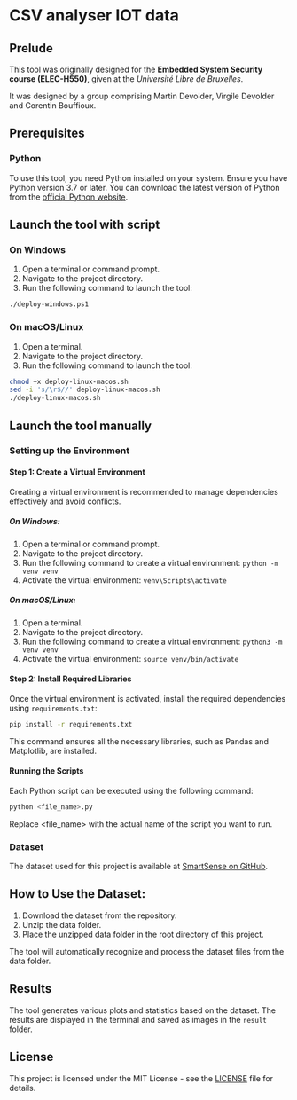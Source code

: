 # CSV analyser IOT data

## Prelude
This tool was originally designed for the **Embedded System Security course (ELEC-H550)**, given at the *Université Libre de Bruxelles*.

It was designed by a group comprising Martin Devolder, Virgile Devolder and Corentin Bouffioux.

## Prerequisites

### Python
To use this tool, you need Python installed on your system. Ensure you have Python version 3.7 or later. You can download the latest version of Python from the [official Python website](https://www.python.org/downloads/).

## Launch the tool with script

### On Windows

1. Open a terminal or command prompt.
2. Navigate to the project directory.
3. Run the following command to launch the tool:
```bash
./deploy-windows.ps1
```

### On macOS/Linux

1. Open a terminal.
2. Navigate to the project directory.
3. Run the following command to launch the tool:
```bash
chmod +x deploy-linux-macos.sh
sed -i 's/\r$//' deploy-linux-macos.sh
./deploy-linux-macos.sh
```

## Launch the tool manually

### Setting up the Environment

#### Step 1: Create a Virtual Environment
Creating a virtual environment is recommended to manage dependencies effectively and avoid conflicts.

##### On Windows:
1. Open a terminal or command prompt.
2. Navigate to the project directory.
3. Run the following command to create a virtual environment:
`python -m venv venv`
4. Activate the virtual environment:
`venv\Scripts\activate`

##### On macOS/Linux:
1. Open a terminal.
2. Navigate to the project directory.
3. Run the following command to create a virtual environment:
`python3 -m venv venv`
4. Activate the virtual environment:
`source venv/bin/activate`

#### Step 2: Install Required Libraries
Once the virtual environment is activated, install the required dependencies using `requirements.txt`:

```bash
pip install -r requirements.txt
```
This command ensures all the necessary libraries, such as Pandas and Matplotlib, are installed.

#### Running the Scripts
Each Python script can be executed using the following command:

```bash
python <file_name>.py
```
Replace <file_name> with the actual name of the script you want to run.

### Dataset

The dataset used for this project is available at [SmartSense on GitHub](https://github.com/snudatalab/SmartSense).

## How to Use the Dataset:
1. Download the dataset from the repository.
2. Unzip the data folder.
3. Place the unzipped data folder in the root directory of this project.

The tool will automatically recognize and process the dataset files from the data folder.

## Results

The tool generates various plots and statistics based on the dataset. The results are displayed in the terminal and saved as images in the `result` folder.

## License

This project is licensed under the MIT License - see the [LICENSE](LICENSE) file for details.